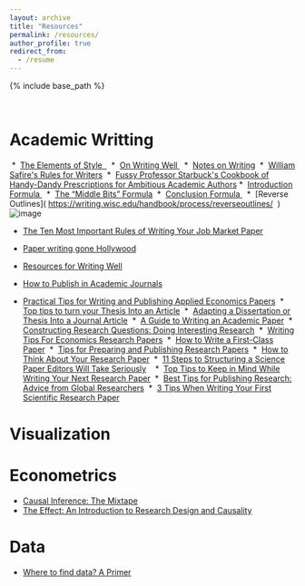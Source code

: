 ```yaml
---
layout: archive
title: "Resources"
permalink: /resources/
author_profile: true
redirect_from:
  - /resume
---
```


{% include base_path %}

<br>

Academic Writting
======
 *  [The Elements of Style  ](http://www.jlakes.org/ch/web/The-elements-of-style.pdf )
 *  [On Writing Well ](https://www.amazon.com/Writing-Well-Classic-Guide-Nonfiction/dp/0060891548)
 *  [Notes on Writing](https://richard-langlois.uconn.edu/home/notes-on-writing/about-these-notes/ )
 *  [William Safire's Rules for Writers](http://pages.stern.nyu.edu/~wstarbuc/Writing/Safire.htm)
 *  [Fussy Professor Starbuck's Cookbook of Handy-Dandy Prescriptions for Ambitious Academic Authors](http://people.stern.nyu.edu/wstarbuc/Writing/Fussy.htm)
 *  [Introduction Formula ](https://blogs.ubc.ca/khead/research/research-advice/formula )
 *  [The “Middle Bits” Formula](https://marcfbellemare.com/wordpress/12797)
 *  [Conclusion Formula ](https://marcfbellemare.com/wordpress/12060)
 *  [Reverse Outlines]( https://writing.wisc.edu/handbook/process/reverseoutlines/  )![image](https://user-images.githubusercontent.com/93660662/213232637-fe84a49e-8588-4bd6-8227-b50688fd767c.png)
 *  [The Ten Most Important Rules of Writing Your Job Market Paper](http://home.bi.no/charlotte.ostergaard/students/tenruleswriting.pdf)

 *  [Paper writing gone Hollywood](https://www.science.org/doi/10.1126/science.355.6320.102)

 *  [Resources for Writing Well](https://static1.squarespace.com/static/57d5edcf197aea51693538dc/t/5f975fd031e9ee561a6dbd19/1603755986109/writing_0.pdf/)

 *  [How to Publish in Academic Journals](https://marcfbellemare.com/wordpress/wp-content/uploads/2017/06/BellemareAAEAEarlyCareerWorkshop.pdf)

 *  [Practical Tips for Writing and Publishing Applied Economics Papers](https://static1.squarespace.com/static/55e8ab64e4b0b55649c4ab64/t/59d73b99f43b5586a0484a22/1507277732282/beatty_shimshack_applied_econ_papers.pdf)
 *  [Top tips to turn your Thesis Into an Article](https://www.elsevier.com/connect/authors-update/eight-top-tips-to-help-you-turn-your-phd-thesis-into-an-article)
 *  [Adapting a Dissertation or Thesis Into a Journal Article](https://apastyle.apa.org/style-grammar-guidelines/research-publication/dissertation-thesis)
 *  [A Guide to Writing an Academic Paper](https://www.washingtonpost.com/blogs/answer-sheet/post/a-guide-to-writing-an-academic-paper/2012/01/18/gIQAjGCTCQ_blog.html)
 *  [Constructing Research Questions: Doing Interesting Research](https://methods.sagepub.com/book/constructing-research-questions)
 *  [Writing Tips For Economics Research Papers](https://www.people.fas.harvard.edu/~pnikolov/resources/writingtips.pdf)
 *  [How to Write a First-Class Paper](https://www.nature.com/articles/d41586-018-02404-4)
 *  [Tips for Preparing and Publishing Research Papers](https://www.karlwhelan.com/Teaching/isne_talk_sep07.pdf)
 *  [How to Think About Your Research Paper](https://kieranhealy.org/files/teaching/methods2.pdf)
 *  [11 Steps to Structuring a Science Paper Editors Will Take Seriously](https://www.elsevier.com/connect/11-steps-to-structuring-a-science-paper-editors-will-take-seriously)
 
 *  [Top Tips to Keep in Mind While Writing Your Next Research Paper](https://www.editage.com/all-about-publication/research/Top-tips-to-keep-in-mind-while-writing-your-next-research-paper.html)
 *  [Best Tips for Publishing Research: Advice from Global Researchers](https://www.aje.com/arc/tips-for-publishing-research/ )
 *  [3 Tips When Writing Your First Scientific Research Paper](https://www.enago.com/academy/writing-first-scientific-research-paper/)




Visualization
====== 

Econometrics
======
 *  [Causal Inference: The Mixtape](https://mixtape.scunning.com/)
 *  [The Effect: An Introduction to Research Design and Causality](https://theeffectbook.net)


Data
======

 *  [Where to find data? A Primer](https://dsebastiantello.files.wordpress.com/2018/08/where-to-find-data-a-primer.pdf)








 
